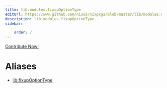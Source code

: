```yaml
---
title: lib.modules.fixupOptionType
editUrl: https://www.github.com/nixos/nixpkgs/blob/master/lib/modules.nix#L964C21
description: lib.modules.fixupOptionType
sidebar:

    order: 7
---
```


<a href="https://www.github.com/nixos/nixpkgs/blob/master/lib/modules.nix#L964C21">Contribute Now!</a>


# Aliases

- [lib.fixupOptionType](reference/lib/lib-fixupOptionType)


